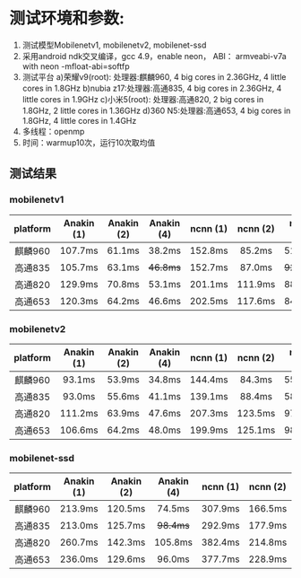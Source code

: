 # 测试环境和参数:
1. 测试模型Mobilenetv1, mobilenetv2, mobilenet-ssd
2. 采用android ndk交叉编译，gcc 4.9，enable neon， ABI： armveabi-v7a with neon -mfloat-abi=softfp
3. 测试平台
	a)荣耀v9(root): 处理器:麒麟960,    4 big cores in 2.36GHz, 4 little cores in 1.8GHz
	b)nubia z17:处理器:高通835,    4 big cores in 2.36GHz, 4 little cores in 1.9GHz
	c)小米5(root):  处理器:高通820,    2 big cores in 1.8GHz,  2 little cores in 1.36GHz
	d)360 N5:处理器:高通653,    4 big cores in 1.8GHz, 4 little cores in 1.4GHz
4. 多线程：openmp
5. 时间：warmup10次，运行10次取均值

## 测试结果
### mobilenetv1
   |platform | Anakin (1) | Anakin (2) | Anakin (4) | ncnn (1) | ncnn (2) | ncnn (4) | TFlite (1) | TFlite (2) | TFlite (4)| 
   |:---: | :---: | :---: | :---:| :---:| :---:| :---:| :---:| :---:| :---:|
   |麒麟960|107.7ms|61.1ms|38.2ms|152.8ms|85.2ms|51.9ms|151ms|81ms|78ms|
   |高通835|105.7ms|63.1ms|~~46.8ms~~|152.7ms|87.0ms|~~92.7ms~~|145ms|101ms|92ms|
   |高通820|129.9ms|70.8ms|53.1ms|201.1ms|111.9ms|88.5ms|134ms|87ms|81ms|
   |高通653|120.3ms|64.2ms|46.6ms|202.5ms|117.6ms|84.8ms|152ms|97ms|80ms| 

### mobilenetv2

   |platform | Anakin (1) | Anakin (2) | Anakin (4) | ncnn (1) | ncnn (2) | ncnn (4) | TFlite (1) | TFlite (2) | TFlite (4)| 
   |:---: | :---: | :---: | :---:| :---:| :---:| :---:| :---:| :---:| :---:|
   |麒麟960|93.1ms|53.9ms|34.8ms|144.4ms|84.3ms|55.3ms|99ms|65ms|60ms|
   |高通835|93.0ms|55.6ms|41.1ms|139.1ms|88.4ms|58.1ms|98ms|82ms|72ms|
   |高通820|111.2ms|63.9ms|47.6ms|207.3ms|123.5ms|97.1ms|90ms|76ms|71ms|
   |高通653|106.6ms|64.2ms|48.0ms|199.9ms|125.1ms|98.9ms|104ms|85ms|74ms|

### mobilenet-ssd

   |platform | Anakin (1) | Anakin (2) | Anakin (4) | ncnn (1) | ncnn (2) | ncnn (4) | TFlite (1) | TFlite (2) | TFlite (4)| 
   |:---: | :---: | :---: | :---:| :---:| :---:| :---:| :---:| :---:| :---:|
   |麒麟960|213.9ms|120.5ms|74.5ms|307.9ms|166.5ms|104.2ms|nan|nan|nan|
   |高通835|213.0ms|125.7ms|~~98.4ms~~|292.9ms|177.9ms|~~167.8ms~~|nan|nan|nan|
   |高通820|260.7ms|142.3ms|105.8ms|382.4ms|214.8ms|169.9ms|nan|nan|nan|
   |高通653|236.0ms|129.6ms|96.0ms|377.7ms|228.9ms|165.0ms|nan|nan|nan|